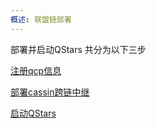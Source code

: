 ```yaml
---
概述: 联盟链部署
---
```


部署并启动QStars 共分为以下三步 



[注册qcp信息](create-qcp.md)

[部署cassin跨链中继](https://github.com/QOSGroup/cassini/blob/master/docs/quick_start.md)

[启动QStars](start-qstars.md)